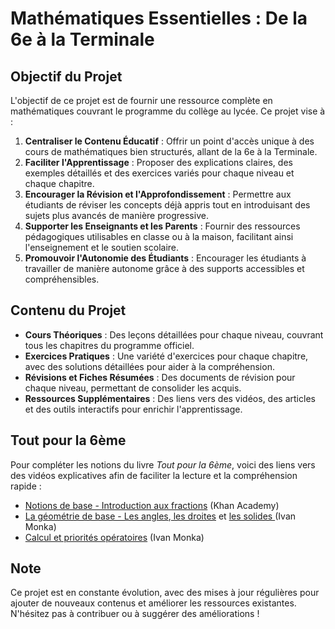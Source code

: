 # Mathématiques Essentielles : De la 6e à la Terminale

## Objectif du Projet

L'objectif de ce projet est de fournir une ressource complète en mathématiques couvrant le programme du collège au lycée. Ce projet vise à :

1. **Centraliser le Contenu Éducatif** : Offrir un point d'accès unique à des cours de mathématiques bien structurés, allant de la 6e à la Terminale.
2. **Faciliter l'Apprentissage** : Proposer des explications claires, des exemples détaillés et des exercices variés pour chaque niveau et chaque chapitre.
3. **Encourager la Révision et l'Approfondissement** : Permettre aux étudiants de réviser les concepts déjà appris tout en introduisant des sujets plus avancés de manière progressive.
4. **Supporter les Enseignants et les Parents** : Fournir des ressources pédagogiques utilisables en classe ou à la maison, facilitant ainsi l'enseignement et le soutien scolaire.
5. **Promouvoir l'Autonomie des Étudiants** : Encourager les étudiants à travailler de manière autonome grâce à des supports accessibles et compréhensibles.

## Contenu du Projet

- **Cours Théoriques** : Des leçons détaillées pour chaque niveau, couvrant tous les chapitres du programme officiel.
- **Exercices Pratiques** : Une variété d'exercices pour chaque chapitre, avec des solutions détaillées pour aider à la compréhension.
- **Révisions et Fiches Résumées** : Des documents de révision pour chaque niveau, permettant de consolider les acquis.
- **Ressources Supplémentaires** : Des liens vers des vidéos, des articles et des outils interactifs pour enrichir l'apprentissage.

## Tout pour la 6ème

Pour compléter les notions du livre _Tout pour la 6ème_, voici des liens vers des vidéos explicatives afin de faciliter la lecture et la compréhension rapide :

- [Notions de base - Introduction aux fractions](https://youtu.be/ChLEy40hK4E) (Khan Academy)
- [La géométrie de base - Les angles](https://youtu.be/3hn4VCXzYLw?list=PLVUDmbpupCaqHaIpFwd14iD6BMA-op0pZ),[ les droites](https://youtu.be/ohtIhC_dwo4?list=PLVUDmbpupCaoZtzpQWEJN1a-oQk8ZKFji) et [les solides ](https://youtu.be/i7PtsYJhs6g?list=PLVUDmbpupCaqEPQHrY1G0IgVgDBXI4oP2) (Ivan Monka)
- [Calcul et priorités opératoires](https://youtu.be/a-IG_bjKeJc) (Ivan Monka)

## Note
Ce projet est en constante évolution, avec des mises à jour régulières pour ajouter de nouveaux contenus et améliorer les ressources existantes. N'hésitez pas à contribuer ou à suggérer des améliorations !
